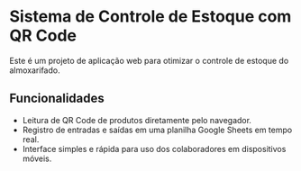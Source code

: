 # Sistema de Controle de Estoque com QR Code

Este é um projeto de aplicação web para otimizar o controle de estoque do almoxarifado.

## Funcionalidades
- Leitura de QR Code de produtos diretamente pelo navegador.
- Registro de entradas e saídas em uma planilha Google Sheets em tempo real.
- Interface simples e rápida para uso dos colaboradores em dispositivos móveis.
